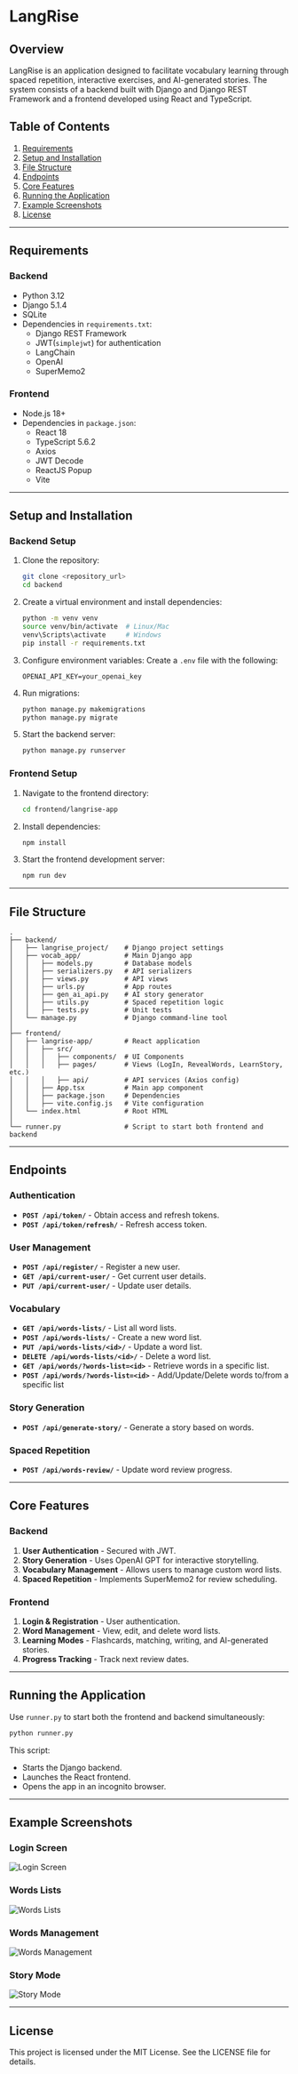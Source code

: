 # LangRise

## Overview
LangRise is an application designed to facilitate vocabulary learning through spaced repetition, interactive exercises, and AI-generated stories. The system consists of a backend built with Django and Django REST Framework and a frontend developed using React and TypeScript.

## Table of Contents
1. [Requirements](#requirements)
2. [Setup and Installation](#setup-and-installation)
3. [File Structure](#file-structure)
4. [Endpoints](#endpoints)
5. [Core Features](#core-features)
6. [Running the Application](#running-the-application)
7. [Example Screenshots](#example-screenshots)
8. [License](#license)

---

## Requirements

### Backend
- Python 3.12
- Django 5.1.4
- SQLite
- Dependencies in `requirements.txt`:
  - Django REST Framework
  - JWT(`simplejwt`) for authentication
  - LangChain
  - OpenAI
  - SuperMemo2

### Frontend
- Node.js 18+
- Dependencies in `package.json`:
  - React 18
  - TypeScript 5.6.2
  - Axios
  - JWT Decode
  - ReactJS Popup
  - Vite

---

## Setup and Installation

### Backend Setup
1. Clone the repository:
   ```bash
   git clone <repository_url>
   cd backend
   ```

2. Create a virtual environment and install dependencies:
   ```bash
   python -m venv venv
   source venv/bin/activate  # Linux/Mac
   venv\Scripts\activate     # Windows
   pip install -r requirements.txt
   ```

3. Configure environment variables:
   Create a `.env` file with the following:
   ```
   OPENAI_API_KEY=your_openai_key
   ```

4. Run migrations:
   ```bash
   python manage.py makemigrations
   python manage.py migrate
   ```

5. Start the backend server:
   ```bash
   python manage.py runserver
   ```

### Frontend Setup
1. Navigate to the frontend directory:
   ```bash
   cd frontend/langrise-app
   ```

2. Install dependencies:
   ```bash
   npm install
   ```

3. Start the frontend development server:
   ```bash
   npm run dev
   ```

---

## File Structure

```plaintext
.
├── backend/
│   ├── langrise_project/    # Django project settings
│   ├── vocab_app/           # Main Django app
│   │   ├── models.py        # Database models
│   │   ├── serializers.py   # API serializers
│   │   ├── views.py         # API views
│   │   ├── urls.py          # App routes
│   │   ├── gen_ai_api.py    # AI story generator
│   │   ├── utils.py         # Spaced repetition logic
│   │   ├── tests.py         # Unit tests
│   └── manage.py            # Django command-line tool
│
├── frontend/
│   ├── langrise-app/        # React application
│   │   ├── src/
│   │   │   ├── components/  # UI Components
│   │   │   ├── pages/       # Views (LogIn, RevealWords, LearnStory, etc.)
│   │   │   ├── api/         # API services (Axios config)
│   │   ├── App.tsx          # Main app component
│   │   ├── package.json     # Dependencies
│   │   ├── vite.config.js   # Vite configuration
│   └── index.html           # Root HTML
│
└── runner.py                # Script to start both frontend and backend
```

---

## Endpoints

### Authentication
- **`POST /api/token/`** - Obtain access and refresh tokens.
- **`POST /api/token/refresh/`** - Refresh access token.

### User Management
- **`POST /api/register/`** - Register a new user.
- **`GET /api/current-user/`** - Get current user details.
- **`PUT /api/current-user/`** - Update user details.

### Vocabulary
- **`GET /api/words-lists/`** - List all word lists.
- **`POST /api/words-lists/`** - Create a new word list.
- **`PUT /api/words-lists/<id>/`** - Update a word list.
- **`DELETE /api/words-lists/<id>/`** - Delete a word list.
- **`GET /api/words/?words-list=<id>`** - Retrieve words in a specific list.
- **`POST /api/words/?words-list=<id>`** - Add/Update/Delete words to/from a specific list

### Story Generation
- **`POST /api/generate-story/`** - Generate a story based on words.

### Spaced Repetition
- **`POST /api/words-review/`** - Update word review progress.

---

## Core Features

### Backend
1. **User Authentication** - Secured with JWT.
2. **Story Generation** - Uses OpenAI GPT for interactive storytelling.
3. **Vocabulary Management** - Allows users to manage custom word lists.
4. **Spaced Repetition** - Implements SuperMemo2 for review scheduling.

### Frontend
1. **Login & Registration** - User authentication.
2. **Word Management** - View, edit, and delete word lists.
3. **Learning Modes** - Flashcards, matching, writing, and AI-generated stories.
4. **Progress Tracking** - Track next review dates.

---

## Running the Application

Use `runner.py` to start both the frontend and backend simultaneously:
```bash
python runner.py
```
This script:
- Starts the Django backend.
- Launches the React frontend.
- Opens the app in an incognito browser.

---

## Example Screenshots

### Login Screen

![Login Screen](./screenshots/login_screen.png)
### Words Lists
![Words Lists](./screenshots/words_lists.png)

### Words Management
![Words Management](./screenshots/words_management.png)

### Story Mode
![Story Mode](./screenshots/story_mode.png)

---

## License

This project is licensed under the MIT License. See the LICENSE file for details.

